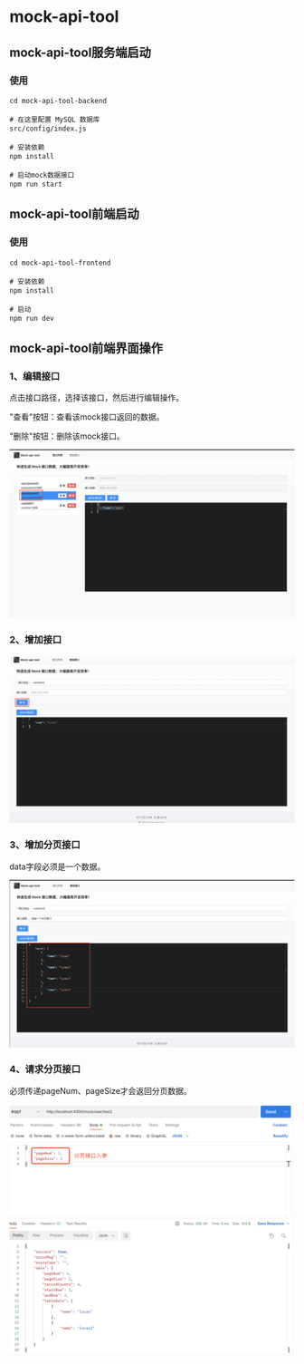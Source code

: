 

# mock-api-tool

## mock-api-tool服务端启动
### 使用
```
cd mock-api-tool-backend

# 在这里配置 MySQL 数据库
src/config/index.js

# 安装依赖
npm install

# 启动mock数据接口
npm run start
```

## mock-api-tool前端启动
### 使用
```
cd mock-api-tool-frontend

# 安装依赖
npm install

# 启动
npm run dev
```

## mock-api-tool前端界面操作
### 1、编辑接口

点击接口路径，选择该接口，然后进行编辑操作。

"查看"按钮：查看该mock接口返回的数据。

"删除"按钮：删除该mock接口。

![](docs/mock-api-tool-1.png)



### 2、增加接口

![](docs/mock-api-tool-2.png)



### 3、增加分页接口

data字段必须是一个数据。

![](docs/mock-api-tool-3.png)



### 4、请求分页接口

必须传递pageNum、pageSize才会返回分页数据。

![](docs/mock-api-tool-4.png)